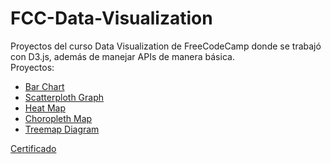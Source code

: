 # FCC-Data-Visualization
Proyectos del curso Data Visualization de FreeCodeCamp donde se trabajó con D3.js, además de manejar APIs de manera básica.\
Proyectos:
* [Bar Chart](https://codepen.io/EdCampi/full/KKzeONB)
* [Scatterploth Graph](https://codepen.io/EdCampi/full/bGpmqLq)
* [Heat Map](https://codepen.io/EdCampi/full/yLOGvRx)
* [Choropleth Map](https://codepen.io/EdCampi/full/oNxVWaR)
* [Treemap Diagram](https://codepen.io/EdCampi/full/GRZLoxG)

[Certificado](https://www.freecodecamp.org/certification/campi/data-visualization)
